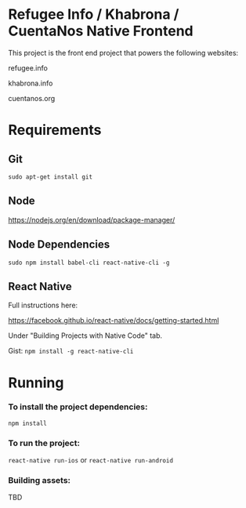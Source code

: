 # Refugee Info / Khabrona / CuentaNos Native Frontend

This project is the front end project that powers the following websites:

refugee.info

khabrona.info

cuentanos.org

# Requirements

## Git

`sudo apt-get install git`

## Node

https://nodejs.org/en/download/package-manager/

## Node Dependencies

`sudo npm install babel-cli react-native-cli -g`

## React Native

Full instructions here:

https://facebook.github.io/react-native/docs/getting-started.html

Under "Building Projects with Native Code" tab.

Gist: `npm install -g react-native-cli`

# Running

### To install the project dependencies:

`npm install`

### To run the project:

`react-native run-ios` or `react-native run-android`

### Building assets:

TBD
